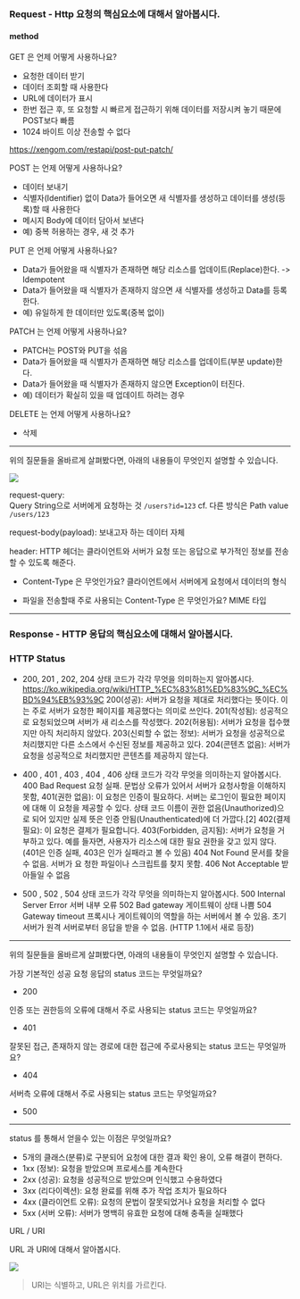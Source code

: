 ### Request - Http 요청의 핵심요소에 대해서 알아봅시다.

#### method

GET 은 언제 어떻게 사용하나요?
- 요청한 데이터 받기
- 데이터 조회할 때 사용한다
- URL에 데이터가 표시
- 한번 접근 후, 또 요청할 시 빠르게 접근하기 위해 데이터를 저장시켜 놓기 때문에 POST보다 빠름
- 1024 바이트 이상 전송할 수 없다

https://xengom.com/restapi/post-put-patch/


POST 는 언제 어떻게 사용하나요?
- 데이터 보내기
- 식별자(Identifier) 없이 Data가 들어오면 새 식별자를 생성하고 데이터를 생성(등록)할 때 사용한다
- 메시지 Body에 데이터 담아서 보낸다
- 예) 중복 허용하는 경우, 새 것 추가

PUT 은 언제 어떻게 사용하나요?
- Data가 들어왔을 때 식별자가 존재하면 해당 리소스를 업데이트(Replace)한다. -> Idempotent
- Data가 들어왔을 때 식별자가 존재하지 않으면 새 식별자를 생성하고 Data를 등록한다.
- 예) 유일하게 한 데이터만 있도록(중복 없이)

PATCH 는 언제 어떻게 사용하나요?
- PATCH는 POST와 PUT을 섞음
- Data가 들어왔을 때 식별자가 존재하면 해당 리소스를 업데이트(부분 update)한다.
- Data가 들어왔을 때 식별자가 존재하지 않으면 Exception이 터진다.
- 예) 데이터가 확실히 있을 때 업데이트 하려는 경우

DELETE 는 언제 어떻게 사용하나요?
- 삭제

---

위의 질문들을 올바르게 살펴봤다면, 아래의 내용들이 무엇인지 설명할 수 있습니다.

![](https://i.imgur.com/ibRL9kS.png)

request-query:  
Query String으로 서버에게 요청하는 것
`/users?id=123`
cf. 다른 방식은 Path value `/users/123`

request-body(payload): 보내고자 하는 데이터 자체


header: HTTP 헤더는 클라이언트와 서버가 요청 또는 응답으로 부가적인 정보를 전송할 수 있도록 해준다.


* Content-Type 은 무엇인가요?
클라이언트에서 서버에게 요청에서 데이터의 형식



* 파일을 전송할때 주로 사용되는 Content-Type 은 무엇인가요?
MIME 타입

---

### Response - HTTP 응답의 핵심요소에 대해서 알아봅시다.

### HTTP Status
* 200, 201 , 202, 204 상태 코드가 각각 무엇을 의미하는지 알아봅시다.
https://ko.wikipedia.org/wiki/HTTP_%EC%83%81%ED%83%9C_%EC%BD%94%EB%93%9C
200(성공): 서버가 요청을 제대로 처리했다는 뜻이다. 이는 주로 서버가 요청한 페이지를 제공했다는 의미로 쓰인다.
201(작성됨): 성공적으로 요청되었으며 서버가 새 리소스를 작성했다.
202(허용됨): 서버가 요청을 접수했지만 아직 처리하지 않았다.
203(신뢰할 수 없는 정보): 서버가 요청을 성공적으로 처리했지만 다른 소스에서 수신된 정보를 제공하고 있다.
204(콘텐츠 없음): 서버가 요청을 성공적으로 처리했지만 콘텐츠를 제공하지 않는다.

* 400 , 401 , 403 , 404 , 406 상태 코드가 각각 무엇을 의미하는지 알아봅시다.
400	Bad Request	요청 실패. 문법상 오류가 있어서 서버가 요청사항을 이해하지 못함,
401(권한 없음): 이 요청은 인증이 필요하다. 서버는 로그인이 필요한 페이지에 대해 이 요청을 제공할 수 있다. 상태 코드 이름이 권한 없음(Unauthorized)으로 되어 있지만 실제 뜻은 인증 안됨(Unauthenticated)에 더 가깝다.[2]
402(결제 필요): 이 요청은 결제가 필요합니다.
403(Forbidden, 금지됨): 서버가 요청을 거부하고 있다. 예를 들자면, 사용자가 리소스에 대한 필요 권한을 갖고 있지 않다. (401은 인증 실패, 403은 인가 실패라고 볼 수 있음)
404	Not Found	문서를 찾을 수 없음. 서버가 요 청한 파일이나 스크립트를 찾지 못함.
406	Not Acceptable	받아들일 수 없음

* 500 , 502 , 504 상태 코드가 각각 무엇을 의미하는지 알아봅시다.
500	Internal Server Error	서버 내부 오류
502	Bad gateway	게이트웨이 상태 나쁨
504	Gateway timeout	프록시나 게이트웨이의 역할을 하는 서버에서 볼 수 있음. 초기 서버가 원격 서버로부터 응답을 받을 수 없음. (HTTP 1.1에서 새로 등장)

---

위의 질문들을 올바르게 살펴봤다면, 아래의 내용들이 무엇인지 설명할 수 있습니다.

가장 기본적인 성공 요청 응답의 status 코드는 무엇일까요?
* 200

인증 또는 권한등의 오류에 대해서 주로 사용되는 status 코드는 무엇일까요?
* 401

잘못된 접근, 존재하지 않는 경로에 대한 접근에 주로사용되는 status 코드는 무엇일까요?
* 404

서버측 오류에 대해서 주로 사용되는 status 코드는 무엇일까요?
* 500

---

status 를 통해서 얻을수 있는 이점은 무엇일까요?
* 5개의 클래스(분류)로 구분되어 요청에 대한 결과 확인 용이, 오류 해결이 편하다.
* 1xx (정보): 요청을 받았으며 프로세스를 계속한다
* 2xx (성공): 요청을 성공적으로 받았으며 인식했고 수용하였다
* 3xx (리다이렉션): 요청 완료를 위해 추가 작업 조치가 필요하다
* 4xx (클라이언트 오류): 요청의 문법이 잘못되었거나 요청을 처리할 수 없다
* 5xx (서버 오류): 서버가 명백히 유효한 요청에 대해 충족을 실패했다

 
URL / URI

URL 과 URI에 대해서 알아봅시다.

![](https://i.imgur.com/gvORgxP.png)

> URI는 식별하고, URL은 위치를 가르킨다.